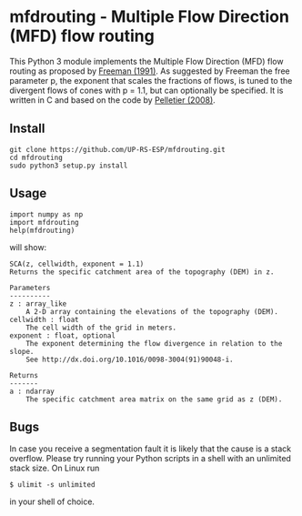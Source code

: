 # mfdrouting - Multiple Flow Direction (MFD) flow routing

This Python 3 module implements the Multiple Flow Direction (MFD) flow routing
as proposed by [Freeman (1991)][id1]. As suggested by Freeman the free
parameter p, the exponent that scales the fractions of flows, is tuned to the
divergent flows of cones with p = 1.1, but can optionally be specified. It is
written in C and based on the code by [Pelletier (2008)][id2].

## Install

	git clone https://github.com/UP-RS-ESP/mfdrouting.git
	cd mfdrouting
	sudo python3 setup.py install

## Usage

    import numpy as np
    import mfdrouting
    help(mfdrouting)

will show:

    SCA(z, cellwidth, exponent = 1.1)
    Returns the specific catchment area of the topography (DEM) in z.

    Parameters
    ----------
    z : array_like
        A 2-D array containing the elevations of the topography (DEM).
    cellwidth : float
        The cell width of the grid in meters.
    exponent : float, optional
        The exponent determining the flow divergence in relation to the slope.
        See http://dx.doi.org/10.1016/0098-3004(91)90048-i.

    Returns
    -------
    a : ndarray
        The specific catchment area matrix on the same grid as z (DEM).

## Bugs

In case you receive a segmentation fault it is likely that the cause is a stack overflow.
Please try running your Python scripts in a shell with an unlimited stack size. On Linux
run

    $ ulimit -s unlimited

in your shell of choice.

[id1]: http://dx.doi.org/10.1016/0098-3004(91)90048-i "Calculating catchment area with divergent flow based on a regular grid. T. Graham Freeman, Computers & Geosciences (1991)."

[id2]: http://dx.doi.org/10.1594/IEDA/100145 "MFDrouting, version 0.1. J. D. Pelletier (2008)."
